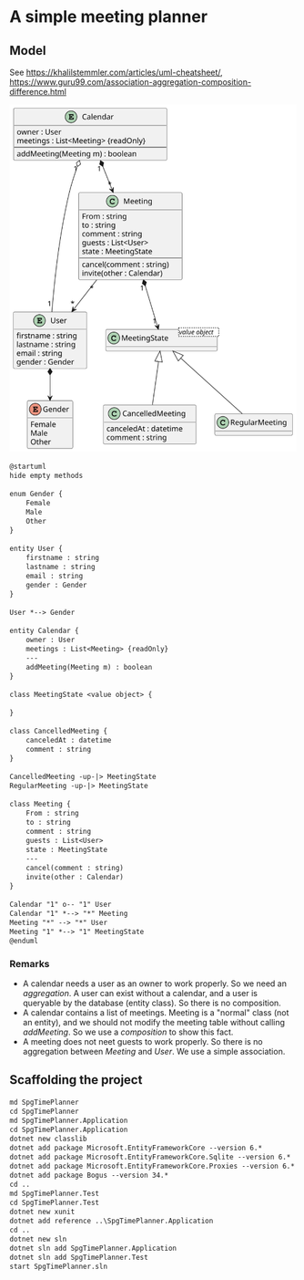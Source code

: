 # A simple meeting planner

## Model

See https://khalilstemmler.com/articles/uml-cheatsheet/,
https://www.guru99.com/association-aggregation-composition-difference.html

![](timePlannerModel_2011.svg)

```plantuml
@startuml
hide empty methods

enum Gender {
    Female
    Male
    Other
}

entity User {
    firstname : string
    lastname : string
    email : string
    gender : Gender
}

User *--> Gender

entity Calendar {
    owner : User
    meetings : List<Meeting> {readOnly}
    ---
    addMeeting(Meeting m) : boolean
}

class MeetingState <value object> {

}

class CancelledMeeting {
    canceledAt : datetime
    comment : string
}

CancelledMeeting -up-|> MeetingState
RegularMeeting -up-|> MeetingState

class Meeting {
    From : string
    to : string
    comment : string
    guests : List<User>
    state : MeetingState
    ---
    cancel(comment : string)
    invite(other : Calendar)
}

Calendar "1" o-- "1" User
Calendar "1" *--> "*" Meeting
Meeting "*" --> "*" User
Meeting "1" *--> "1" MeetingState
@enduml

```

### Remarks

- A calendar needs a user as an owner to work properly. So we need an *aggregation*. A user
  can exist without a calendar, and a user is queryable by the database (entity class). So
  there is no composition.
- A calendar contains a list of meetings. Meeting is a "normal" class (not an entity), and we
  should not modify the meeting table without calling *addMeeting*. So we use a *composition*
  to show this fact.
- A meeting does not neet guests to work properly. So there is no aggregation between *Meeting*
  and *User*. We use a simple association.

## Scaffolding the project

```
md SpgTimePlanner
cd SpgTimePlanner
md SpgTimePlanner.Application
cd SpgTimePlanner.Application
dotnet new classlib
dotnet add package Microsoft.EntityFrameworkCore --version 6.*
dotnet add package Microsoft.EntityFrameworkCore.Sqlite --version 6.*
dotnet add package Microsoft.EntityFrameworkCore.Proxies --version 6.*
dotnet add package Bogus --version 34.*
cd ..
md SpgTimePlanner.Test
cd SpgTimePlanner.Test
dotnet new xunit
dotnet add reference ..\SpgTimePlanner.Application
cd ..
dotnet new sln
dotnet sln add SpgTimePlanner.Application
dotnet sln add SpgTimePlanner.Test
start SpgTimePlanner.sln

```

